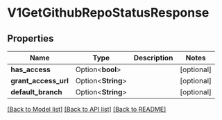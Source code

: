 # V1GetGithubRepoStatusResponse

## Properties

Name | Type | Description | Notes
------------ | ------------- | ------------- | -------------
**has_access** | Option<**bool**> |  | [optional]
**grant_access_url** | Option<**String**> |  | [optional]
**default_branch** | Option<**String**> |  | [optional]

[[Back to Model list]](../README.md#documentation-for-models) [[Back to API list]](../README.md#documentation-for-api-endpoints) [[Back to README]](../README.md)


